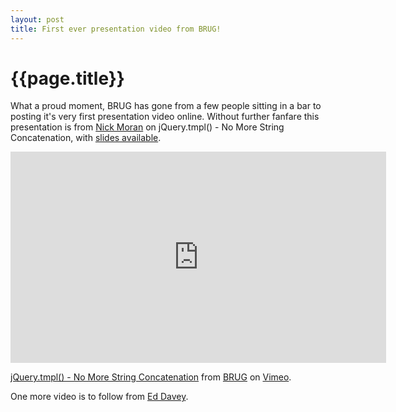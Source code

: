 ```yaml
---
layout: post
title: First ever presentation video from BRUG!
---
```


# {{page.title}}

What a proud moment, BRUG has gone from a few people sitting in a bar to posting it's very first presentation video online. Without further fanfare this presentation is from [Nick Moran](http://skilldrick.co.uk/) on jQuery.tmpl() - No More String Concatenation, with [slides available](http://skilldrick.co.uk/tmpl).

<iframe src="http://player.vimeo.com/video/19563938" width="601" height="338" frameborder="0"></iframe>

[jQuery.tmpl() - No More String Concatenation](http://vimeo.com/brug/jquery-tmpl-no-more-string-concatenation) from [BRUG](http://vimeo.com/brug) on [Vimeo](http://vimeo.com).

One more video is to follow from [Ed Davey](http://www.entangledbank.co.uk/).
